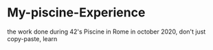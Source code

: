 # My-piscine-Experience
the work done during 42's Piscine in Rome in october 2020, don't just copy-paste, learn
